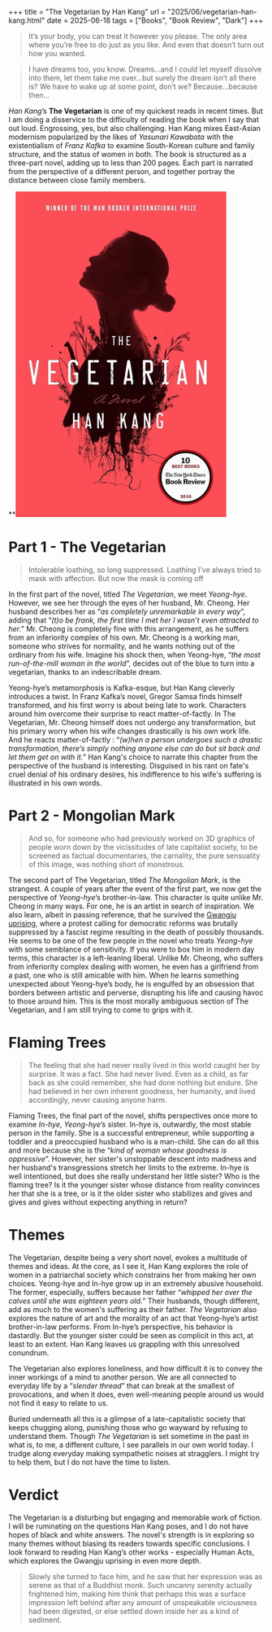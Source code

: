 +++
title = "The Vegetarian by Han Kang"
url = "2025/06/vegetarian-han-kang.html" 
date = 2025-06-18
tags = ["Books", "Book Review", "Dark"]
+++

> It’s your body, you can treat it however you please. The only area where you’re free to do just as you like. And even that doesn’t turn out how you wanted.

> I have dreams too, you know. Dreams…and I could let myself dissolve into them, let them take me over…but surely the dream isn’t all there is? We have to wake up at some point, don’t we? Because…because then…

*Han Kang*’s **The Vegetarian** is one of my quickest reads in recent times. But I am doing a disservice to the difficulty of reading the book when I say that out loud. Engrossing, yes, but also challenging. Han Kang mixes East-Asian modernism popularized by the likes of *Yasunari Kawabata* with the existentialism of *Franz Kafka* to examine South-Korean culture and family structure, and the status of women in both. The book is structured as a three-part novel, adding up to less than 200 pages. Each part is narrated from the perspective of a different person, and together portray the distance between close family members. 

**![alt](featuredSmall.jpeg)

# Part 1 - The Vegetarian

> Intolerable loathing, so long suppressed. Loathing I’ve always tried to mask with affection. But now the mask is coming off

In the first part of the novel, titled *The Vegetarian*, we meet *Yeong-hye*. However, we see her through the eyes of her husband, Mr. Cheong. Her husband describes her as “*as completely unremarkable in every way*”, adding that “*(t)o be frank, the first time I met her I wasn’t even attracted to her.*” Mr. Cheong is completely fine with this arrangement, as he suffers from an inferiority complex of his own. Mr. Cheong is a working man, someone who strives for normality, and he wants nothing out of the ordinary from his wife. Imagine his shock then, when Yeong-hye, “*the most run-of-the-mill woman in the world*”, decides out of the blue to turn into a vegetarian, thanks to an indescribable dream. 

Yeong-hye’s metamorphosis is Kafka-esque, but Han Kang cleverly introduces a twist. In Franz Kafka’s novel, Gregor Samsa finds himself transformed, and his first worry is about being late to work. Characters around him overcome their surprise to react matter-of-factly. In The Vegetarian, Mr. Cheong himself does not undergo any transformation, but his primary worry when his wife changes drastically is his own work life. And he reacts matter-of-factly : “*(w)hen a person undergoes such a drastic transformation, there’s simply nothing anyone else can do but sit back and let them get on with it.*” Han Kang's choice to narrate this chapter from the perspective of the husband is interesting. Disguised in his rant on fate's cruel denial of his ordinary desires, his indifference to his wife's suffering is illustrated in his own words.

# Part 2 - Mongolian Mark

> And so, for someone who had previously worked on 3D graphics of people worn down by the vicissitudes of late capitalist society, to be screened as factual documentaries, the carnality, the pure sensuality of this image, was nothing short of monstrous.

The second part of The Vegetarian, titled *The Mongolian Mark*, is the strangest. A couple of years after the event of the first part, we now get the perspective of *Yeong-hye*’s brother-in-law. This character is  quite unlike Mr. Cheong in many ways. For one, he is an artist in search of inspiration. We also learn, albeit in passing reference, that he survived the [Gwangju uprising](https://en.wikipedia.org/wiki/Gwangju_Uprising), where a protest calling for democratic reforms was brutally suppressed by a fascist regime resulting in the death of possibly thousands. He seems to be one of the few people in the novel who treats *Yeong-hye* with some semblance of sensitivity. If you were to box him in modern day terms, this character is a left-leaning liberal. Unlike Mr. Cheong, who suffers from inferiority complex dealing with women, he even has a girlfriend from a past, one who is still amicable with him. When he learns something unexpected about Yeong-hye’s body, he is engulfed by an obsession that borders between artistic and perverse, disrupting his life and causing havoc to those around him. This is the most morally ambiguous section of The Vegetarian, and I am still trying to come to grips with it.

# Flaming Trees

> The feeling that she had never really lived in this world caught her by surprise. It was a fact. She had never lived. Even as a child, as far back as she could remember, she had done nothing but endure. She had believed in her own inherent goodness, her humanity, and lived accordingly, never causing anyone harm.

Flaming Trees, the final part of the novel, shifts perspectives once more to examine *In-hye*, *Yeong-hye*’s sister. In-hye is, outwardly, the most stable person in the family. She is a successful entrepreneur, while supporting a toddler and a preoccupied husband who is a man-child. She can do all this and more because she is the “*kind of woman whose goodness is oppressive*”. However, her sister's unstoppable descent into madness and her husband's transgressions stretch her limits to the extreme. In-hye is well intentioned, but does she really understand her little sister? Who is the flaming tree? Is it the younger sister whose distance from reality convinces her that she is a tree, or is it the older sister who stabilizes and gives and gives and gives without expecting anything in return?

# Themes

The Vegetarian, despite being a very short novel, evokes a multitude of themes and ideas. At the core, as I see it, Han Kang explores the role of women in a patriarchal society which constrains her from making her own choices. Yeong-hye and In-hye grow up in an extremely abusive household. The former, especially, suffers because her father “*whipped her over the calves until she was eighteen years old.*” Their husbands, though different, add as much to the women's suffering as their father. *The Vegetarian* also explores the nature of art and the morality of an act that Yeong-hye’s artist brother-in-law performs. From In-hye’s perspective, his behavior is dastardly. But the younger sister could be seen as complicit in this act, at least to an extent. Han Kang leaves us grappling with this unresolved conundrum.

The Vegetarian also explores loneliness, and how difficult it is to convey the inner workings of a mind to another person. We are all connected to everyday life by a “*slender thread*” that can break at the smallest of provocations, and when it does, even well-meaning people around us would not find it easy to relate to us. 

Buried underneath all this is a glimpse of a late-capitalistic society that keeps chugging along,  punishing those who go wayward by refusing to understand them. Though *The Vegetarian* is set sometime in the past in what is, to me, a different culture, I see parallels in our own world today. I trudge along everyday making sympathetic noises at stragglers. I might try to help them, but I do not have the time to listen.

# Verdict

The Vegetarian is a disturbing but engaging and memorable work of fiction. I will be ruminating on the questions Han Kang poses, and I do not have hopes of black and white answers. The  novel's strength is in exploring so many themes without biasing its readers towards specific conclusions. I look forward to reading Han Kang’s other works - especially Human Acts, which explores the Gwangju uprising in even more depth.

>Slowly she turned to face him, and he saw that her expression was as serene as that of a Buddhist monk. Such uncanny serenity actually frightened him, making him think that perhaps this was a surface impression left behind after any amount of unspeakable viciousness had been digested, or else settled down inside her as a kind of sediment.











